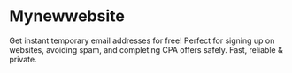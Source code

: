 # Mynewwebsite
Get instant temporary email addresses for free! Perfect for signing up on websites, avoiding spam, and completing CPA offers safely. Fast, reliable &amp; private.

